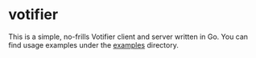 # votifier

This is a simple, no-frills Votifier client and server written in Go.
You can find usage examples under the [examples](./examples) directory.

